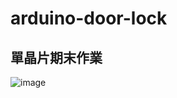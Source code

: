 # arduino-door-lock
## 單晶片期末作業

![image](https://github.com/a7209579/arduino-door-lock/blob/main/images/tinkercad.png)
